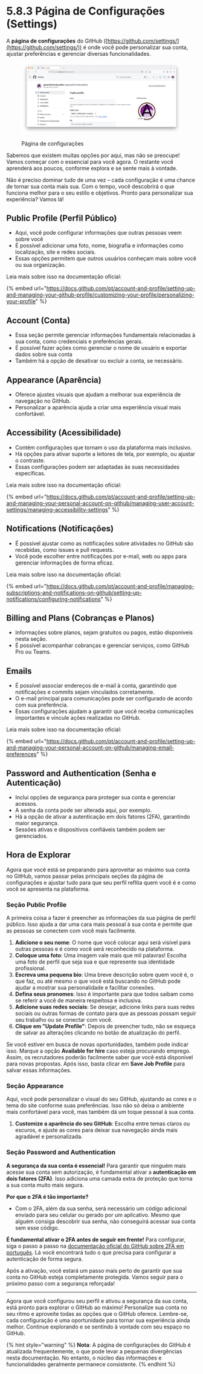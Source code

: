 # 5.8.3 Página de Configurações (Settings)

A **página de configurações** do GitHub ([https://github.com/settings/](https://github.com/settings/)) é onde você pode personalizar sua conta, ajustar preferências e gerenciar diversas funcionalidades.&#x20;

<figure><img src="../../.gitbook/assets/image (68).png" alt="Captura de tela da página de configurações do github da conta @aprendizCumbucaDev"><figcaption><p>Página de configurações</p></figcaption></figure>

Sabemos que existem muitas opções por aqui, mas não se preocupe! Vamos começar com o essencial para você agora. O restante você aprenderá aos poucos, conforme explora e se sente mais à vontade.&#x20;

Não é preciso dominar tudo de uma vez – cada configuração é uma chance de tornar sua conta mais sua. Com o tempo, você descobrirá o que funciona melhor para o seu estilo e objetivos. Pronto para personalizar sua experiência? Vamos lá!

## **Public Profile (Perfil Público)**

* Aqui, você pode configurar informações que outras pessoas veem sobre você
* É possível adicionar uma foto, nome, biografia e informações como localização, site e redes sociais.
* Essas opções permitem que outros usuários conheçam mais sobre você ou sua organização.

Leia mais sobre isso na documentação oficial:

{% embed url="https://docs.github.com/pt/account-and-profile/setting-up-and-managing-your-github-profile/customizing-your-profile/personalizing-your-profile" %}

## **Account (Conta)**

* Essa seção permite gerenciar informações fundamentais relacionadas à sua conta, como credenciais e preferências gerais.
* É possível fazer ações como gerenciar o nome de usuário e exportar dados sobre sua conta
* Também há a opção de desativar ou excluir a conta, se necessário.

## **Appearance (Aparência)**

* Oferece ajustes visuais que ajudam a melhorar sua experiência de navegação no GitHub.
* Personalizar a aparência ajuda a criar uma experiência visual mais confortável.

## **Accessibility (Acessibilidade)**

* Contém configurações que tornam o uso da plataforma mais inclusivo.
* Há opções para ativar suporte a leitores de tela, por exemplo, ou ajustar o contraste.
* Essas configurações podem ser adaptadas às suas necessidades específicas.

Leia mais sobre isso na documentação oficial:

{% embed url="https://docs.github.com/pt/account-and-profile/setting-up-and-managing-your-personal-account-on-github/managing-user-account-settings/managing-accessibility-settings" %}

## **Notifications (Notificações)**

* É possível ajustar como as notificações sobre atividades no GitHub são recebidas, como issues e pull requests.
* Você pode escolher entre notificações por e-mail, web ou apps para gerenciar informações de forma eficaz.

Leia mais sobre isso na documentação oficial:

{% embed url="https://docs.github.com/pt/account-and-profile/managing-subscriptions-and-notifications-on-github/setting-up-notifications/configuring-notifications" %}

## **Billing and Plans (Cobranças e Planos)**

* Informações sobre planos, sejam gratuitos ou pagos, estão disponíveis nesta seção.
* É possível acompanhar cobranças e gerenciar serviços, como GitHub Pro ou Teams.

## **Emails**

* É possível associar endereços de e-mail à conta, garantindo que notificações e commits sejam vinculados corretamente.
* O e-mail principal para comunicações pode ser configurado de acordo com sua preferência.
* Essas configurações ajudam a garantir que você receba comunicações importantes e vincule ações realizadas no GitHub.

Leia mais sobre isso na documentação oficial:

{% embed url="https://docs.github.com/pt/account-and-profile/setting-up-and-managing-your-personal-account-on-github/managing-email-preferences" %}

## **Password and Authentication (Senha e Autenticação)**

* Inclui opções de segurança para proteger sua conta e gerenciar acessos.
* A senha da conta pode ser alterada aqui, por exemplo.
* Há a opção de ativar a autenticação em dois fatores (2FA), garantindo maior segurança.
* Sessões ativas e dispositivos confiáveis também podem ser gerenciados.

## **Hora de Explorar**

Agora que você está se preparando para aproveitar ao máximo sua conta no GitHub, vamos passar pelas principais seções da página de configurações e ajustar tudo para que seu perfil reflita quem você é e como você se apresenta na plataforma.

### **Seção Public Profile**

A primeira coisa a fazer é preencher as informações da sua página de perfil público. Isso ajuda a dar uma cara mais pessoal à sua conta e permite que as pessoas se conectem com você mais facilmente.

1. **Adicione o seu nome**: O nome que você colocar aqui será visível para outras pessoas e é como você será reconhecido na plataforma.
2. **Coloque uma foto**: Uma imagem vale mais que mil palavras! Escolha uma foto de perfil que seja sua e que represente sua identidade profissional.
3. **Escreva uma pequena bio**: Uma breve descrição sobre quem você é, o que faz, ou até mesmo o que você está buscando no GitHub pode ajudar a mostrar sua personalidade e facilitar conexões.
4. **Defina seus pronomes**: Isso é importante para que todos saibam como se referir a você de maneira respeitosa e inclusiva.
5. **Adicione suas redes sociais**: Se desejar, adicione links para suas redes sociais ou outras formas de contato para que as pessoas possam seguir seu trabalho ou se conectar com você.
6. **Clique em "Update Profile"**: Depois de preencher tudo, não se esqueça de salvar as alterações clicando no botão de atualização do perfil.

Se você estiver em busca de novas oportunidades, também pode indicar isso. Marque a opção **Available for hire** caso esteja procurando emprego. Assim, os recrutadores poderão facilmente saber que você está disponível para novas propostas. Após isso, basta clicar em **Save Job Profile** para salvar essas informações.

### **Seção Appearance**

Aqui, você pode personalizar o visual do seu GitHub, ajustando as cores e o tema do site conforme suas preferências. Isso não só deixa o ambiente mais confortável para você, mas também dá um toque pessoal à sua conta.

1. **Customize a aparência do seu GitHub**: Escolha entre temas claros ou escuros, e ajuste as cores para deixar sua navegação ainda mais agradável e personalizada.

### **Seção Password and Authentication**

**A segurança da sua conta é essencial!** Para garantir que ninguém mais acesse sua conta sem autorização, é fundamental ativar a **autenticação em dois fatores (2FA)**. Isso adiciona uma camada extra de proteção que torna a sua conta muito mais segura.

**Por que o 2FA é tão importante?**

* Com o 2FA, além da sua senha, será necessário um código adicional enviado para seu celular ou gerado por um aplicativo. Mesmo que alguém consiga descobrir sua senha, não conseguirá acessar sua conta sem esse código.

**É fundamental ativar o 2FA antes de seguir em frente!** Para configurar, siga o passo a passo na [documentação oficial do GitHub sobre 2FA em português](https://docs.github.com/pt/github/authenticating-to-github/configuring-two-factor-authentication). Lá você encontrará tudo o que precisa para configurar a autenticação de forma segura.

Após a ativação, você estará um passo mais perto de garantir que sua conta no GitHub esteja completamente protegida. Vamos seguir para o próximo passo com a segurança reforçada!

***

Agora que você configurou seu perfil e ativou a segurança da sua conta, está pronto para explorar o GitHub ao máximo! Personalize sua conta no seu ritmo e aproveite todas as opções que o GitHub oferece. Lembre-se, cada configuração é uma oportunidade para tornar sua experiência ainda melhor. Continue explorando e se sentindo à vontade com seu espaço no GitHub.

{% hint style="warning" %}
**Nota**: A página de configurações do GitHub é atualizada frequentemente, o que pode levar a pequenas divergências nesta documentação. No entanto, o núcleo das informações e funcionalidades geralmente permanece consistente.
{% endhint %}
